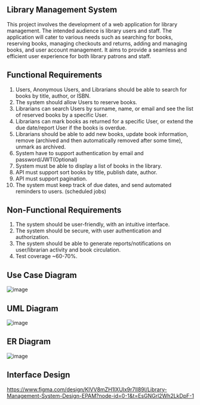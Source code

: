 ## Library Management System

This project involves the development of a web application for library management. The intended audience is library users and staff. The application will cater to various needs such as searching for books, reserving books, managing checkouts and returns, adding and managing books, and user account management. It aims to provide a seamless and efficient user experience for both library patrons and staff.

## Functional Requirements

1. Users, Anonymous Users, and Librarians should be able to search for books by title, author, or ISBN.
2. The system should allow Users to reserve books.
3. Librarians can search Users by surname, name, or email and see the list of reserved books by a specific User.
4. Librarians can mark books as returned for a specific User, or extend the due date/report User if the books is overdue.
5. Librarians should be able to add new books, update book information, remove (archived and then automatically removed after some time), unmark as archived.
6. System have to support authentication by email and password/JWT(Optional)
7. System must be able to display a list of books in the library.
8. API must support sort books by title, publish date, author.
9. API must support pagination.
10. The system must keep track of due dates, and send automated reminders to users. (scheduled jobs)

## Non-Functional Requirements

1. The system should be user-friendly, with an intuitive interface.
2. The system should be secure, with user authentication and authorization.
3. The system should be able to generate reports/notifications on user/librarian activity and book circulation.
4. Test coverage ~60-70%.

## Use Case Diagram
![image](https://github.com/m-nurbek/LibraryManagementSystem/assets/65078035/4bb52340-84f9-4ab4-84fc-dce8a9d0c8a8)

## UML Diagram
![image](https://github.com/m-nurbek/LibraryManagementSystem/assets/65078035/afc692b4-f971-4aea-abba-42ef9dfece3c)

## ER Diagram
![image](https://github.com/m-nurbek/LibraryManagementSystem/assets/65078035/5ec7abbf-96b4-4451-ace5-d1a80d55fbc4)

## Interface Design
https://www.figma.com/design/KlVV8mZH1lXUlx9r7Il89l/Library-Management-System-Design-EPAM?node-id=0-1&t=EsGNGrl2Wh2LkDpF-1

